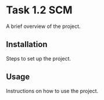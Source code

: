# Task 1.2 SCM
A brief overview of the project.

## Installation
Steps to set up the project.

## Usage
Instructions on how to use the project.
